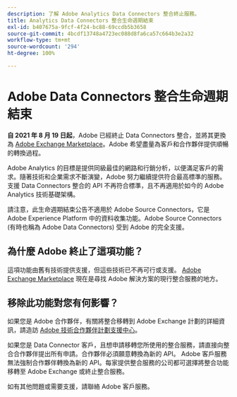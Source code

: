 ```yaml
---
description: 了解 Adobe Analytics Data Connectors 整合終止服務。
title: Analytics Data Connectors 整合生命週期結束
exl-id: b407675a-9fcf-4f24-bc88-69ccdb5b3658
source-git-commit: 4bcdf13748a4723ec088d8fa6ca57c664b3e2a32
workflow-type: tm+mt
source-wordcount: '294'
ht-degree: 100%

---
```


# Adobe Data Connectors 整合生命週期結束

**自 2021 年 8 月 19 日起**，Adobe 已經終止 Data Connectors 整合，並將其更換為 [Adobe Exchange Marketplace](https://exchange.adobe.com/experiencecloud.analytics.html#product)。Adobe 希望盡量為客戶和合作夥伴提供順暢的轉換過程。

Adobe Analytics 的目標是提供同級最佳的網路和行銷分析，以便滿足客戶的需求。隨著技術和企業需求不斷演變，Adobe 努力繼續提供符合最高標準的服務。支援 Data Connectors 整合的 API 不再符合標準，且不再適用於如今的 Adobe Analytics 技術基礎架構。

請注意，此生命週期結束公告不適用於 Adobe Source Connectors，它是 Adobe Experience Platform 中的資料收集功能。Adobe Source Connectors (有時也稱為 Adobe Data Connectors) 受到 Adobe 的完全支援。

## 為什麼 Adobe 終止了這項功能？

這項功能由舊有技術提供支援，但這些技術已不再可行或支援。 [Adobe Exchange Marketplace](https://exchange.adobe.com/experiencecloud.analytics.html#product) 現在是尋找 Adobe 解決方案的現行整合服務的地方。

## 移除此功能對您有何影響？

如果您是 Adobe 合作夥伴，有關將整合移轉到 Adobe Exchange 計劃的詳細資訊，請造訪 [Adobe 技術合作夥伴計劃支援中心](https://adobeexchangeec.zendesk.com/hc/en-us/articles/360003867071-Adobe-Analytics-Integration-Tools)。

如果您是 Data Connector 客戶，且想申請移轉您所使用的整合服務，請直接向整合合作夥伴提出所有申請。合作夥伴必須願意轉換為新的 API。 Adobe 客戶服務無法強制合作夥伴轉換為新的 API。每家提供整合服務的公司都可選擇將整合功能移轉至 Adobe Exchange 或終止整合服務。

如有其他問題或需要支援，請聯絡 Adobe 客戶服務。
